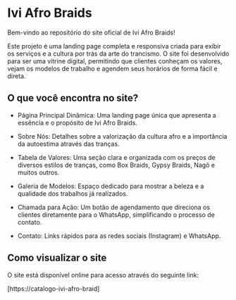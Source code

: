 # Ivi Afro Braids
Bem-vindo ao repositório do site oficial de Ivi Afro Braids!

Este projeto é uma landing page completa e responsiva criada para exibir os serviços e a cultura por trás da arte do trancismo. O site foi desenvolvido para ser uma vitrine digital, permitindo que clientes conheçam os valores, vejam os modelos de trabalho e agendem seus horários de forma fácil e direta.

## O que você encontra no site?
- Página Principal Dinâmica: Uma landing page única que apresenta a essência e o propósito de Ivi Afro Braids.

- Sobre Nós: Detalhes sobre a valorização da cultura afro e a importância da autoestima através das tranças.

- Tabela de Valores: Uma seção clara e organizada com os preços de diversos estilos de tranças, como Box Braids, Gypsy Braids, Nagô e muitos outros.

- Galeria de Modelos: Espaço dedicado para mostrar a beleza e a qualidade dos trabalhos já realizados.

- Chamada para Ação: Um botão de agendamento que direciona os clientes diretamente para o WhatsApp, simplificando o processo de contato.

- Contato: Links rápidos para as redes sociais (Instagram) e WhatsApp.

## Como visualizar o site
O site está disponível online para acesso através do seguinte link:

[https://catalogo-ivi-afro-braid]
